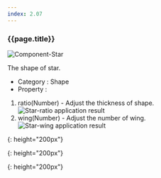 ```yaml
---
index: 2.07
---
```

### {{page.title}}
![Component-Star][star-01]

The shape of star.

- Category : Shape
- Property :
1. ratio(Number) - Adjust the thickness of shape.
  ![Star-ratio application result][star-02]
2. wing(Number) - Adjust the number of wing.
![Star-wing application result][star-03]


[star-01]: {{site.baseurl}}/assets/components/star-01.png
{: height="200px"}

[star-02]: {{site.baseurl}}/assets/components/star-02.png
{: height="200px"}

[star-03]: {{site.baseurl}}/assets/components/star-03.png
{: height="200px"}
